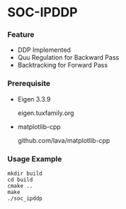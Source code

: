 # SOC-IPDDP

### Feature
- DDP Implemented
- Quu Regulation for Backward Pass
- Backtracking for Forward Pass

### Prerequisite
- Eigen 3.3.9
  
  eigen.tuxfamily.org
  
- matplotlib-cpp
  
  github.com/lava/matplotlib-cpp


### Usage Example
```
mkdir build
cd build
cmake ..
make
./soc_ipddp
```